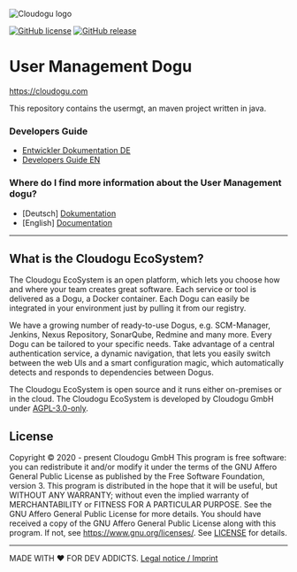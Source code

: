![Cloudogu logo](https://cloudogu.com/images/logo.png)

[![GitHub license](https://img.shields.io/github/license/cloudogu/usermgt.svg)](https://github.com/cloudogu/usermgt/blob/develop/LICENSE)
[![GitHub release](https://img.shields.io/github/release/cloudogu/usermgt.svg)](https://github.com/cloudogu/usermgt/releases)

# User Management Dogu
https://cloudogu.com

This repository contains the usermgt, an maven project written in java.

### Developers Guide

- [Entwickler Dokumentation DE](docs/development/Developers_Guide_de.md)
- [Developers Guide EN](docs/development/Developers_Guide_en.md)

### Where do I find more information about the User Management dogu?

- [Deutsch] [Dokumentation](docs/getting_started_de.md)
- [English] [Documentation](docs/getting_started_en.md)

---

## What is the Cloudogu EcoSystem?
The Cloudogu EcoSystem is an open platform, which lets you choose how and where your team creates great software. Each service or tool is delivered as a Dogu, a Docker container. Each Dogu can easily be integrated in your environment just by pulling it from our registry.

We have a growing number of ready-to-use Dogus, e.g. SCM-Manager, Jenkins, Nexus Repository, SonarQube, Redmine and many more. Every Dogu can be tailored to your specific needs. Take advantage of a central authentication service, a dynamic navigation, that lets you easily switch between the web UIs and a smart configuration magic, which automatically detects and responds to dependencies between Dogus.

The Cloudogu EcoSystem is open source and it runs either on-premises or in the cloud. The Cloudogu EcoSystem is developed by Cloudogu GmbH under [AGPL-3.0-only](https://spdx.org/licenses/AGPL-3.0-only.html).

## License
Copyright © 2020 - present Cloudogu GmbH
This program is free software: you can redistribute it and/or modify it under the terms of the GNU Affero General Public License as published by the Free Software Foundation, version 3.
This program is distributed in the hope that it will be useful, but WITHOUT ANY WARRANTY; without even the implied warranty of MERCHANTABILITY or FITNESS FOR A PARTICULAR PURPOSE. See the GNU Affero General Public License for more details.
You should have received a copy of the GNU Affero General Public License along with this program. If not, see https://www.gnu.org/licenses/.
See [LICENSE](LICENSE) for details.


---
MADE WITH :heart:&nbsp;FOR DEV ADDICTS. [Legal notice / Imprint](https://cloudogu.com/en/imprint/?mtm_campaign=ecosystem&mtm_kwd=imprint&mtm_source=github&mtm_medium=link)
